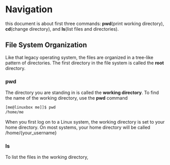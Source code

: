 # Navigation
this document is about first three commands: **pwd**(print working directory), **cd**(change directory), and **ls**(list files and directories).

## File System Organization
Like that legacy operating system, the files are organized in a tree-like pattern of directories. The first directory in the file system is called the **root** directory.

### pwd
The directory you are standing in is called the **working directory**. To find the name of the working directory, use the **pwd** command
```bash
[me@linuxbox me]]$ pwd
/home/me
```
When you first log on to a Linux system, the working directory is set to your home directory. On most systems, your home directory will be called /home/{your_username}

### ls
To list the files in the working directory, 
<!--stackedit_data:
eyJoaXN0b3J5IjpbLTE3ODY1OTc2NzJdfQ==
-->